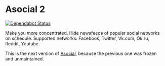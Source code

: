 # Asocial 2
[![Dependabot Status](https://api.dependabot.com/badges/status?host=github&repo=fyvfyv/asocial)](https://dependabot.com)

Make you more concentrated. Hide newsfeeds of popular social networks on schedule. Supported networks: Facebook, Twitter, Vk.com, Ok.ru, Reddit, Youtube.

This is the next version of [Asocial](https://github.com/isqua/asocial), because the previous one was frozen and unmaintained.
